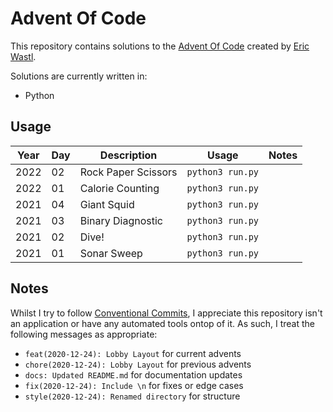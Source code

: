 # Advent Of Code

This repository contains solutions to the [Advent Of Code](https://adventofcode.com/) created by [Eric Wastl](http://was.tl/).

Solutions are currently written in:

- Python

## Usage

| **Year** | **Day** | **Description**     | **Usage**        | **Notes** |
|----------|---------|---------------------|------------------|-----------|
| 2022     | 02      | Rock Paper Scissors | `python3 run.py` |           |
| 2022     | 01      | Calorie Counting    | `python3 run.py` |           |
| 2021     | 04      | Giant Squid         | `python3 run.py` |           |
| 2021     | 03      | Binary Diagnostic   | `python3 run.py` |           |
| 2021     | 02      | Dive!               | `python3 run.py` |           |
| 2021     | 01      | Sonar Sweep         | `python3 run.py` |           |

## Notes

Whilst I try to follow [Conventional Commits](https://www.conventionalcommits.org/en/v1.0.0/), I appreciate this repository isn't an application or have any automated tools ontop of it. As such, I treat the following messages as appropriate:

- `feat(2020-12-24): Lobby Layout` for current advents
- `chore(2020-12-24): Lobby Layout` for previous advents
- `docs: Updated README.md` for documentation updates
- `fix(2020-12-24): Include \n` for fixes or edge cases
- `style(2020-12-24): Renamed directory` for structure

